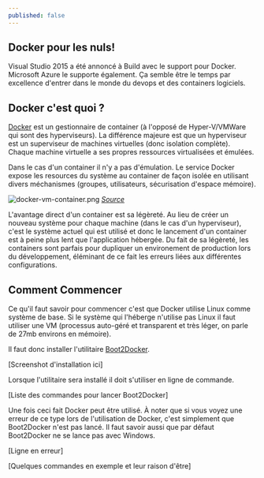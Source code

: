 ```yaml
---
published: false
---
```


## Docker pour les nuls!

Visual Studio 2015 a été annoncé à Build avec le support pour Docker. Microsoft Azure le supporte également. Ça semble être le temps par excellence d'entrer dans le monde du devops et des containers logiciels.

## Docker c'est quoi ?

[Docker](https://www.docker.com "Portail officiel") est un gestionnaire de container (à l'opposé de Hyper-V/VMWare qui sont des hyperviseurs). La différence majeure est que un hyperviseur est un superviseur de machines virtuelles (donc isolation complète). Chaque machine virtuelle a ses propres ressources virtualisées et émulées.

Dans le cas d'un container il n'y a pas d'émulation. Le service Docker expose les resources du système au container de façon isolée en utilisant divers méchanismes (groupes, utilisateurs, sécurisation d'espace mémoire).

![docker-vm-container.png]({{site.baseurl}}/assets/img/docker-vm-container.png)
[_Source_](http://www.zdnet.com/article/what-is-docker-and-why-is-it-so-darn-popular/)

L'avantage direct d'un container est sa légèreté. Au lieu de créer un nouveau système pour chaque machine (dans le cas d'un hyperviseur), c'est le système actuel qui est utilisé et donc le lancement d'un container est à peine plus lent que l'application hébergée. Du fait de sa légèreté, les containers sont parfais pour dupliquer un environement de production lors du développement, éléminant de ce fait les erreurs liées aux différentes configurations.

## Comment Commencer

Ce qu'il faut savoir pour commencer c'est que Docker utilise Linux comme système de base. Si le système qui l'héberge n'utilise pas Linux il faut utiliser une VM (processus auto-géré et transparent et très léger, on parle de 27mb environs en mémoire).

Il faut donc installer l'utilitaire [Boot2Docker](http://boot2docker.io/).

[Screenshot d'installation ici]

Lorsque l'utilitaire sera installé il doit s'utiliser en ligne de commande.

[Liste des commandes pour lancer Boot2Docker]

Une fois ceci fait Docker peut être utilisé. À  noter que si vous voyez une erreur de ce type lors de l'utilisation de Docker, c'est simplement que Boot2Docker n'est pas lancé. Il faut savoir aussi que par défaut Boot2Docker ne se lance pas avec Windows.

[Ligne en erreur]

[Quelques commandes en exemple et leur raison d'être]